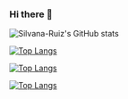 ### Hi there 👋
![Silvana-Ruiz's GitHub stats](https://github-readme-stats.vercel.app/api?username=Silvana-Ruiz&show_icons=true&theme=cobalt)

[![Top Langs](https://github-readme-stats.vercel.app/api/top-langs/?username=anuraghazra&hide=javascript,html)](https://github.com/anuraghazra/github-readme-stats)

[![Top Langs](https://github-readme-stats.vercel.app/api/top-langs/?username=Silvana-Ruiz&layout=compact)](https://github.com/Silvana-Ruiz/github-readme-stats)


[![Top Langs](https://github-readme-stats.vercel.app/api/top-langs/?username=Silvana-Ruiz&hide=html,Ruby&layout=compact)](https://github.com/Silvana-Ruiz/github-readme-stats)

<!--
**Silvana-Ruiz/Silvana-Ruiz** is a ✨ _special_ ✨ repository because its `README.md` (this file) appears on your GitHub profile.


Here are some ideas to get you started:

- 🔭 I’m currently working on ...
- 🌱 I’m currently learning ...
- 👯 I’m looking to collaborate on ...
- 🤔 I’m looking for help with ...
- 💬 Ask me about ...
- 📫 How to reach me: ...
- 😄 Pronouns: ...
- ⚡ Fun fact: ...
-->
